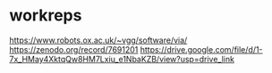 # workreps
https://www.robots.ox.ac.uk/~vgg/software/via/
https://zenodo.org/record/7691201
https://drive.google.com/file/d/1-7x_HMay4XktqQw8HM7Lxiu_e1NbaKZB/view?usp=drive_link
